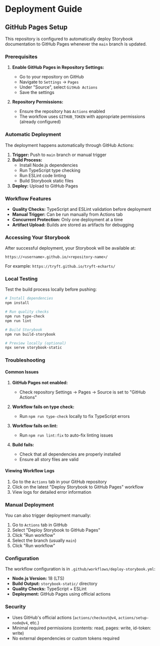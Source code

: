 # Deployment Guide

## GitHub Pages Setup

This repository is configured to automatically deploy Storybook documentation to GitHub Pages whenever the `main` branch is updated.

### Prerequisites

1. **Enable GitHub Pages in Repository Settings:**

   - Go to your repository on GitHub
   - Navigate to `Settings` → `Pages`
   - Under "Source", select `GitHub Actions`
   - Save the settings

2. **Repository Permissions:**
   - Ensure the repository has `Actions` enabled
   - The workflow uses `GITHUB_TOKEN` with appropriate permissions (already configured)

### Automatic Deployment

The deployment happens automatically through GitHub Actions:

1. **Trigger:** Push to `main` branch or manual trigger
2. **Build Process:**
   - Install Node.js dependencies
   - Run TypeScript type checking
   - Run ESLint code linting
   - Build Storybook static files
3. **Deploy:** Upload to GitHub Pages

### Workflow Features

- **Quality Checks:** TypeScript and ESLint validation before deployment
- **Manual Trigger:** Can be run manually from Actions tab
- **Concurrent Protection:** Only one deployment at a time
- **Artifact Upload:** Builds are stored as artifacts for debugging

### Accessing Your Storybook

After successful deployment, your Storybook will be available at:

```
https://<username>.github.io/<repository-name>/
```

For example: `https://tryft.github.io/tryft-echarts/`

### Local Testing

Test the build process locally before pushing:

```bash
# Install dependencies
npm install

# Run quality checks
npm run type-check
npm run lint

# Build Storybook
npm run build-storybook

# Preview locally (optional)
npx serve storybook-static
```

### Troubleshooting

#### Common Issues

1. **GitHub Pages not enabled:**

   - Check repository Settings → Pages → Source is set to "GitHub Actions"

2. **Workflow fails on type check:**

   - Run `npm run type-check` locally to fix TypeScript errors

3. **Workflow fails on lint:**

   - Run `npm run lint:fix` to auto-fix linting issues

4. **Build fails:**
   - Check that all dependencies are properly installed
   - Ensure all story files are valid

#### Viewing Workflow Logs

1. Go to the `Actions` tab in your GitHub repository
2. Click on the latest "Deploy Storybook to GitHub Pages" workflow
3. View logs for detailed error information

### Manual Deployment

You can also trigger deployment manually:

1. Go to `Actions` tab in GitHub
2. Select "Deploy Storybook to GitHub Pages"
3. Click "Run workflow"
4. Select the branch (usually `main`)
5. Click "Run workflow"

### Configuration

The workflow configuration is in `.github/workflows/deploy-storybook.yml`:

- **Node.js Version:** 18 (LTS)
- **Build Output:** `storybook-static/` directory
- **Quality Checks:** TypeScript + ESLint
- **Deployment:** GitHub Pages using official actions

### Security

- Uses GitHub's official actions (`actions/checkout@v4`, `actions/setup-node@v4`, etc.)
- Minimal required permissions (contents: read, pages: write, id-token: write)
- No external dependencies or custom tokens required
